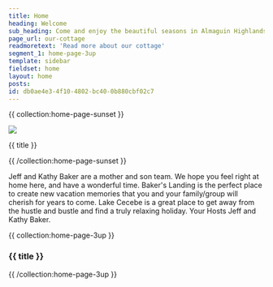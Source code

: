 ```yaml
---
title: Home
heading: Welcome
sub_heading: Come and enjoy the beautiful seasons in Almaguin Highlands.  Great relaxing and good fishing too!  Boat rentals nearby. Well behaved pet welcome.
page_url: our-cottage
readmoretext: 'Read more about our cottage'
segment_1: home-page-3up
template: sidebar
fieldset: home
layout: home
posts:
id: db0ae4e3-4f10-4802-bc40-0b880cbf02c7
---
```

<section class="container-fluid">
    <article class="content">
        {{ collection:home-page-sunset }}
        <p class="centered">
            <img src="{{ photo }}" class="normal captioned"/>
            <p class="caption">{{ title }}</p>
        </p>
        {{ /collection:home-page-sunset }}
    </article>
</section>
<section class="regular">
	<article class="content">
		<p>Jeff and Kathy Baker are a mother and son team. We hope you feel right at home here, and have a wonderful time. Baker's Landing is the perfect place to create new vacation memories that you and your family/group will cherish for years to come. Lake Cecebe is a great place to get away from the hustle and bustle and find a truly relaxing holiday. Your Hosts Jeff and Kathy Baker.
        </p>
	</article>
</section>
<section class="container-fluid">
    <div class="tiles">
        {{ collection:home-page-3up }}
        <a class="item">
            <div class="image" style="background-image: url({{ photo }});">
                <h3 class="caption">{{ title }}</h3>
            </div>
		</a>
        {{ /collection:home-page-3up }}
    </div>
</section>
